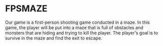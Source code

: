# FPSMAZE
Our game is a first-person shooting game conducted in a maze. In this game, the player will be put into a maze that is full of obstacles and monsters that are hiding and trying to kill the player. The player's goal is to survive in the maze and find the exit to escape.
